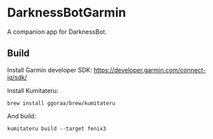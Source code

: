 # DarknessBotGarmin
A companion app for DarknessBot.

## Build

Install Garmin developer SDK: https://developer.garmin.com/connect-iq/sdk/

Install Kumitateru:
```shell
brew install ggoraa/brew/kumitateru
```

And build:
```shell
kumitateru build --target fenix3
```
